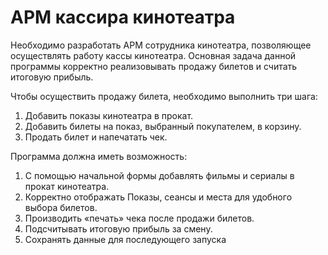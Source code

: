 <h1>АРМ кассира кинотеатра</h1>

Необходимо разработать АРМ сотрудника кинотеатра, позволяющее осуществлять работу кассы кинотеатра. Основная задача данной программы корректно реализовывать продажу билетов и считать итоговую прибыль.

Чтобы осуществить продажу билета, необходимо выполнить три шага:
<ol>
 	  <li> Добавить показы кинотеатра в прокат.</li>
 	  <li> Добавить билеты на показ, выбранный покупателем, в корзину.</li>
 	  <li> Продать билет и напечатать чек.</li>
</ol>

Программа должна иметь возможность:
<ol>
 	  <li> С помощью начальной формы добавлять фильмы и сериалы в прокат кинотеатра.</li>
 	  <li> Корректно отображать Показы, сеансы и места для удобного выбора билетов.</li>
 	  <li> Производить «печать» чека после продажи билетов.</li>
 	  <li> Подсчитывать итоговую прибыль за смену.</li>
 	  <li> Сохранять данные для последующего запуска</li>
</ol>
